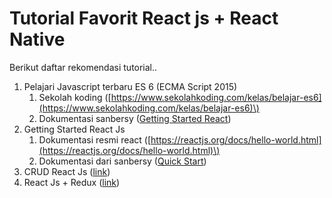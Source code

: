 # Tutorial Favorit React js + React Native

Berikut daftar rekomendasi tutorial..

1. Pelajari Javascript terbaru ES 6 \(ECMA Script 2015\)
   1. Sekolah koding \([https://www.sekolahkoding.com/kelas/belajar-es6](https://www.sekolahkoding.com/kelas/belajar-es6)\)
   2. Dokumentasi sanbersy \([Getting Started React](/getting-started.md)\)
2. Getting Started React Js
   1. Dokumentasi resmi react \([https://reactjs.org/docs/hello-world.html](https://reactjs.org/docs/hello-world.html)\)
   2. Dokumentasi dari sanbersy \([Quick Start](/getting-started/installation-react-js.md)\)
3. CRUD React Js \([link](https://www.youtube.com/watch?v=S66rHpyU-Eg&list=PLqzyoPcm_VGhKC6hPpSA8Q1gcXxYhAKMO&index=3)\)
4. React Js + Redux \([link](https://www.youtube.com/watch?v=93p3LxR9xfM&index=4&list=PLqzyoPcm_VGhKC6hPpSA8Q1gcXxYhAKMO)\)



